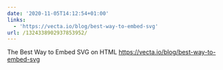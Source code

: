```yaml
---
date: '2020-11-05T14:12:54+01:00'
links:
  - 'https://vecta.io/blog/best-way-to-embed-svg'
url: /1324338902937853952/
---
```

The Best Way to Embed SVG on HTML https://vecta.io/blog/best-way-to-embed-svg
